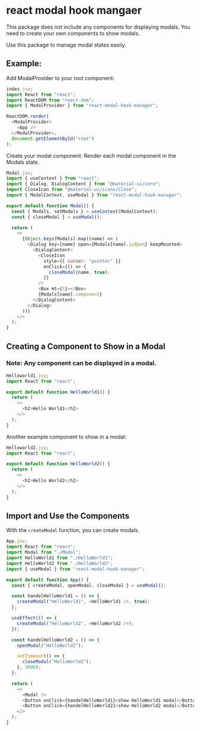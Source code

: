 # react modal hook mangaer

This package does not include any components for displaying modals. You need to create your own components to show modals.

Use this package to manage modal states easily.

## Example:

Add ModalProvider to your root component:

```js
index.jsx;
import React from "react";
import ReactDOM from "react-dom";
import { ModalProvider } from "react-modal-hook-manager";

ReactDOM.render(
  <ModalProvider>
    <App />
  </ModalProvider>,
  document.getElementById("root")
);
```

Create your modal component: Render each modal component in the Modals state.

```js
Modal.jsx;
import { useContext } from "react";
import { Dialog, DialogContent } from "@material-ui/core";
import CloseIcon from "@material-ui/icons/Close";
import { ModalContext, useModal } from "react-modal-hook-manager";

export default function Modal() {
  const { Modals, setModals } = useContext(ModalContext);
  const { closeModal } = useModal();

  return (
    <>
      {Object.keys(Modals).map((name) => (
        <Dialog key={name} open={Modals[name].isOpen} keepMounted>
          <DialogContent>
            <CloseIcon
              style={{ cursor: "pointer" }}
              onClick={() => {
                closeModal(name, true);
              }}
            />
            <Box mt={1}></Box>
            {Modals[name].component}
          </DialogContent>
        </Dialog>
      ))}
    </>
  );
}
```

## Creating a Component to Show in a Modal

### Note: Any component can be displayed in a modal.

```js
Helloworld1.jsx;
import React from "react";

export default function HelloWorld1() {
  return (
    <>
      <h2>Hello World1</h2>
    </>
  );
}
```

Another example component to show in a modal:

```js
Helloworld2.jsx;
import React from "react";

export default function HelloWorld2() {
  return (
    <>
      <h2>Hello World2</h2>
    </>
  );
}
```

## Import and Use the Components
With the ```createModal``` function, you can create modals.

```js
App.jsx;
import React from "react";
import Modal from "./Modal";
import HelloWorld1 from "./HelloWorld1";
import HelloWorld2 from "./HelloWorld2";
import { useModal } from "react-modal-hook-manager";

export default function App() {
  const { createModal, openModal, closeModal } = useModal();

  const handelHelloWorld1 = () => {
    createModal("HelloWorld1", <HelloWorld1 />, true);
  };

  useEffect(() => {
    createModal("HelloWorld2", <HelloWorld2 />);
  });

  const handelHelloWorld2 = () => {
    openModal("HelloWorld2");

    setTimeout(() => {
      closeModal("HelloWorld2");
    }, 3000);
  };

  return (
    <>
      <Modal />
      <Button onClick={handelHelloWorld1}>show HelloWorld1 modal</Button>
      <Button onClick={handelHelloWorld2}>show HelloWorld2 modal</Button>
    </>
  );
}
```
